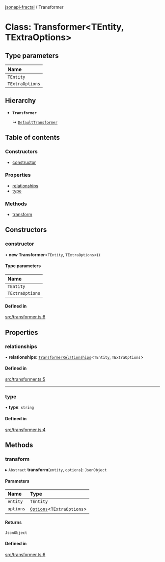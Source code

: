 [jsonapi-fractal](../README.md) / Transformer

# Class: Transformer<TEntity, TExtraOptions\>

## Type parameters

| Name |
| :------ |
| `TEntity` |
| `TExtraOptions` |

## Hierarchy

- **`Transformer`**

  ↳ [`DefaultTransformer`](DefaultTransformer.md)

## Table of contents

### Constructors

- [constructor](Transformer.md#constructor)

### Properties

- [relationships](Transformer.md#relationships)
- [type](Transformer.md#type)

### Methods

- [transform](Transformer.md#transform)

## Constructors

### constructor

• **new Transformer**<`TEntity`, `TExtraOptions`\>()

#### Type parameters

| Name |
| :------ |
| `TEntity` |
| `TExtraOptions` |

#### Defined in

[src/transformer.ts:8](https://github.com/andersondanilo/jsonapi-fractal/blob/f5b832b/src/transformer.ts#L8)

## Properties

### relationships

• **relationships**: [`TransformerRelationships`](../README.md#transformerrelationships)<`TEntity`, `TExtraOptions`\>

#### Defined in

[src/transformer.ts:5](https://github.com/andersondanilo/jsonapi-fractal/blob/f5b832b/src/transformer.ts#L5)

___

### type

• **type**: `string`

#### Defined in

[src/transformer.ts:4](https://github.com/andersondanilo/jsonapi-fractal/blob/f5b832b/src/transformer.ts#L4)

## Methods

### transform

▸ `Abstract` **transform**(`entity`, `options`): `JsonObject`

#### Parameters

| Name | Type |
| :------ | :------ |
| `entity` | `TEntity` |
| `options` | [`Options`](../README.md#options)<`TExtraOptions`\> |

#### Returns

`JsonObject`

#### Defined in

[src/transformer.ts:6](https://github.com/andersondanilo/jsonapi-fractal/blob/f5b832b/src/transformer.ts#L6)
